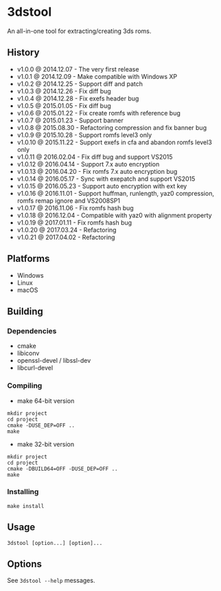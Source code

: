# 3dstool

An all-in-one tool for extracting/creating 3ds roms.

## History

- v1.0.0 @ 2014.12.07 - The very first release
- v1.0.1 @ 2014.12.09 - Make compatible with Windows XP
- v1.0.2 @ 2014.12.25 - Support diff and patch
- v1.0.3 @ 2014.12.26 - Fix diff bug
- v1.0.4 @ 2014.12.28 - Fix exefs header bug
- v1.0.5 @ 2015.01.05 - Fix diff bug
- v1.0.6 @ 2015.01.22 - Fix create romfs with reference bug
- v1.0.7 @ 2015.01.23 - Support banner
- v1.0.8 @ 2015.08.30 - Refactoring compression and fix banner bug
- v1.0.9 @ 2015.10.28 - Support romfs level3 only
- v1.0.10 @ 2015.11.22 - Support exefs in cfa and abandon romfs level3 only
- v1.0.11 @ 2016.02.04 - Fix diff bug and support VS2015
- v1.0.12 @ 2016.04.14 - Support 7.x auto encryption
- v1.0.13 @ 2016.04.20 - Fix romfs 7.x auto encryption bug
- v1.0.14 @ 2016.05.17 - Sync with exepatch and support VS2015
- v1.0.15 @ 2016.05.23 - Support auto encryption with ext key
- v1.0.16 @ 2016.11.01 - Support huffman, runlength, yaz0 compression, romfs remap ignore and VS2008SP1
- v1.0.17 @ 2016.11.06 - Fix romfs hash bug
- v1.0.18 @ 2016.12.04 - Compatible with yaz0 with alignment property
- v1.0.19 @ 2017.01.11 - Fix romfs hash bug
- v1.0.20 @ 2017.03.24 - Refactoring
- v1.0.21 @ 2017.04.02 - Refactoring

## Platforms

- Windows
- Linux
- macOS

## Building

### Dependencies

- cmake
- libiconv
- openssl-devel / libssl-dev
- libcurl-devel

### Compiling

- make 64-bit version
~~~
mkdir project
cd project
cmake -DUSE_DEP=OFF ..
make
~~~

- make 32-bit version
~~~
mkdir project
cd project
cmake -DBUILD64=OFF -DUSE_DEP=OFF ..
make
~~~

### Installing

~~~
make install
~~~

## Usage

~~~
3dstool [option...] [option]...
~~~

## Options

See `3dstool --help` messages.
